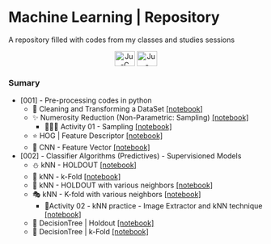 # Machine Learning | Repository
A repository filled with codes from my classes and studies sessions

<div align="center">
<img align="center" alt="Ju-C" height="30" width="40" src="https://cdn.jsdelivr.net/gh/devicons/devicon/icons/python/python-original.svg">
<img align="center" alt="Ju-Java" height="30" width="40" src="https://cdn.jsdelivr.net/gh/devicons/devicon/icons/pandas/pandas-original.svg">

</div>

### Sumary
- [001] - Pre-processing codes in python
    - 🧼 Cleaning and Transforming a DataSet [[notebook]](notebooks/001-PP_Limpeza&Transformação.ipynb)
    - ✨ Numerosity Reduction (Non-Parametric: Sampling) [[notebook]](/notebooks/001-NumerosityReduction.ipynb)
        - 👩🏾‍💻 Activity 01 - Sampling [[notebook]](/notebooks/001_Activity_Pre_Processing_and_Sampling.ipynb)
    - ⭐ HOG | Feature Descriptor [[notebook]](notebooks/001_HOG.ipynb)
    - 🧠 CNN - Feature Vector [[notebook]](/notebooks/001-CNN_FeatureVector.ipynb)
- [002] - Classifier Algorithms (Predictives) - Supervisioned Models 
    - ⛄ kNN - HOLDOUT [[notebook]](/notebooks/002-kNN_holdout.ipynb)
    - 🚕 kNN - k-Fold [[notebook]](/notebooks/002-kNN_cv.ipynb)
    - 🎉 kNN - HOLDOUT with various neighbors [[notebook]](/notebooks/002-kNN_variousNeighbors_Holdout.ipynb)
    - 🎭  kNN - K-fold with various neighbors [[notebook]](/notebooks/002-kNN_variousNeighbors_k-FOLD.ipynb)
        - 🎯Activity 02 - kNN practice - Image Extractor and kNN technique [[notebook]](/notebooks/002-kNN_practice.ipynb)
    - 🌲 DecisionTree | Holdout [[notebook]](/notebooks/002-DecisionTreeClassifier.ipynb)
    - 🌱 DecisionTree | k-Fold [[notebook]](/notebooks/002-DecisionTreeClassifier_KFOLD.ipynb)

